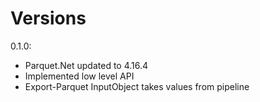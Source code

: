 # Versions

0.1.0:
* Parquet.Net updated to 4.16.4
* Implemented low level API
* Export-Parquet InputObject takes values from pipeline
